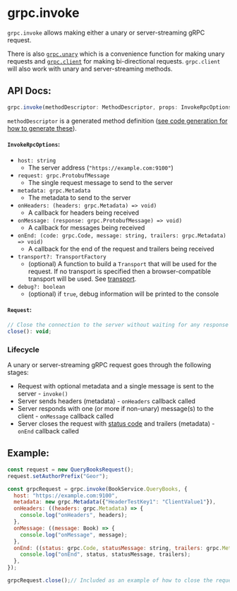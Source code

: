 # grpc.invoke

`grpc.invoke` allows making either a unary or server-streaming gRPC request.

There is also [`grpc.unary`](unary.md) which is a convenience function for making unary requests and [`grpc.client`](client.md) for making bi-directional requests. `grpc.client` will also work with unary and server-streaming methods.

## API Docs:
```javascript
grpc.invoke(methodDescriptor: MethodDescriptor, props: InvokeRpcOptions): Request;
```

`methodDescriptor` is a generated method definition ([see code generation for how to generate these](code-generation.md)).

#### `InvokeRpcOptions`:

* `host: string`
  * The server address (`"https://example.com:9100"`)
* `request: grpc.ProtobufMessage`
  * The single request message to send to the server
* `metadata: grpc.Metadata`
  * The metadata to send to the server
* `onHeaders: (headers: grpc.Metadata) => void)`
  * A callback for headers being received
* `onMessage: (response: grpc.ProtobufMessage) => void)`
  * A callback for messages being received
* `onEnd: (code: grpc.Code, message: string, trailers: grpc.Metadata) => void)`
  * A callback for the end of the request and trailers being received
* `transport?: TransportFactory`
  * (optional) A function to build a `Transport` that will be used for the request. If no transport is specified then a browser-compatible transport will be used. See [transport](transport.md).
* `debug?: boolean`
  * (optional) if `true`, debug information will be printed to the console

#### `Request`:
```javascript
// Close the connection to the server without waiting for any response
close(): void;
```

### Lifecycle
A unary or server-streaming gRPC request goes through the following stages:

* Request with optional metadata and a single message is sent to the server - `invoke()`
* Server sends headers (metadata) - `onHeaders` callback called
* Server responds with one (or more if non-unary) message(s) to the client - `onMessage` callback called
* Server closes the request with [status code](concepts.md#status-codes) and trailers (metadata) - `onEnd` callback called

## Example:
```javascript
const request = new QueryBooksRequest();
request.setAuthorPrefix("Geor");

const grpcRequest = grpc.invoke(BookService.QueryBooks, {
  host: "https://example.com:9100",
  metadata: new grpc.Metadata({"HeaderTestKey1": "ClientValue1"}),
  onHeaders: ((headers: grpc.Metadata) => {
    console.log("onHeaders", headers);
  },
  onMessage: ((message: Book) => {
    console.log("onMessage", message);
  },
  onEnd: ((status: grpc.Code, statusMessage: string, trailers: grpc.Metadata) => {
    console.log("onEnd", status, statusMessage, trailers);
  },
});

grpcRequest.close();// Included as an example of how to close the request, but this usage would cancel the request immediately
```